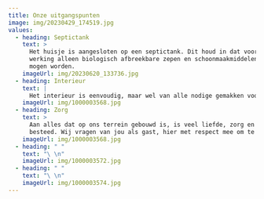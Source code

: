 ```yaml
---
title: Onze uitgangspunten
image: img/20230429_174519.jpg
values:
  - heading: Septictank
    text: >
      Het huisje is aangesloten op een septictank. Dit houd in dat voor de goede
      werking alleen biologisch afbreekbare zepen en schoonmaakmiddelen gebruikt
      mogen worden.
    imageUrl: img/20230620_133736.jpg
  - heading: Interieur
    text: |
      Het interieur is eenvoudig, maar wel van alle nodige gemakken voorzien.
    imageUrl: img/1000003568.jpg
  - heading: Zorg
    text: >
      Aan alles dat op ons terrein gebouwd is, is veel liefde, zorg en aandacht
      besteed. Wij vragen van jou als gast, hier met respect mee om te gaan.
    imageUrl: img/1000003568.jpg
  - heading: " "
    text: "\ \n"
    imageUrl: img/1000003572.jpg
  - heading: " "
    text: "\ \n"
    imageUrl: img/1000003574.jpg
---
```

